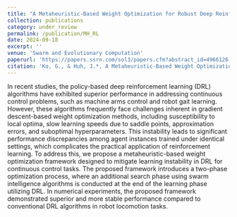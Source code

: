 ```yaml
---
title: "A Metaheuristic-Based Weight Optimization for Robust Deep Reinforcement Learning in Continuous Control"
collection: publications
category: under_review
permalink: /publication/MH_RL
date: 2024-09-18
excerpt: ''
venue: 'Swarm and Evolutionary Computation'
paperurl: 'https://papers.ssrn.com/sol3/papers.cfm?abstract_id=4966126'
citation: 'Ko, G., & Huh, J.*, A Metaheuristic-Based Weight Optimization for Robust Deep Reinforcement Learning in Continuous Control, submitted to Swarm and Evolutionary Computation'
---
```


In recent studies, the policy-based deep reinforcement learning (DRL) algorithms have exhibited superior performance in addressing continuous control problems, such as machine arms control and robot gait learning. However, these algorithms frequently face challenges inherent in gradient descent-based weight optimization methods, including susceptibility to local optima, slow learning speeds due to saddle points, approximation errors, and suboptimal hyperparameters. This instability leads to significant performance discrepancies among agent instances trained under identical settings, which complicates the practical application of reinforcement learning. To address this, we propose a metaheuristic-based weight optimization framework designed to mitigate learning instability in DRL for continuous control tasks. The proposed framework introduces a two-phase optimization process, where an additional search phase using swarm intelligence algorithms is conducted at the end of the learning phase utilizing DRL. In numerical experiments, the proposed framework demonstrated superior and more stable performance compared to conventional DRL algorithms in robot locomotion tasks.
